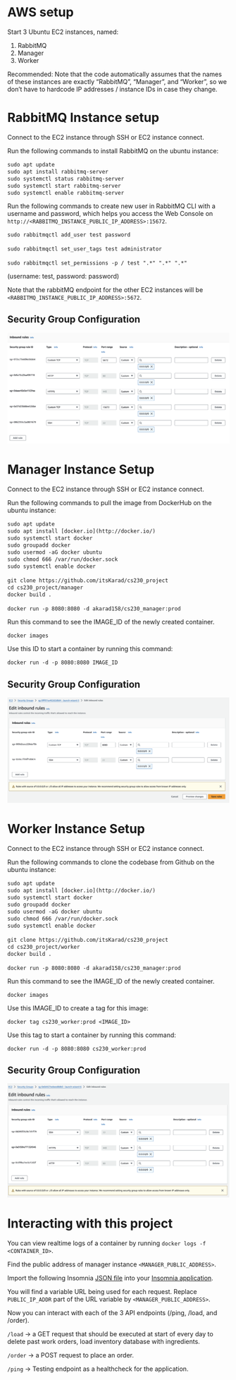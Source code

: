 # AWS setup

Start 3 Ubuntu EC2 instances, named:

1. RabbitMQ
2. Manager 
3. Worker

Recommended: Note that the code automatically assumes that the names of these instances are exactly “RabbitMQ”, “Manager”, and “Worker”, so we don’t have to hardcode IP addresses / instance IDs in case they change.

# RabbitMQ Instance setup

Connect to the EC2 instance through SSH or EC2 instance connect.

Run the following commands to install RabbitMQ on the ubuntu instance:

```
sudo apt update
sudo apt install rabbitmq-server
sudo systemctl status rabbitmq-server
sudo systemctl start rabbitmq-server
sudo systemctl enable rabbitmq-server
```

Run the following commands to create new user in RabbitMQ CLI with a username and password, which helps you access the Web Console on `http://<RABBITMQ_INSTANCE_PUBLIC_IP_ADDRESS>:15672`.

```
sudo rabbitmqctl add_user test password

sudo rabbitmqctl set_user_tags test administrator

sudo rabbitmqctl set_permissions -p / test ".*" ".*" ".*"
```

(username: test, password: password)

Note that the rabbitMQ endpoint for the other EC2 instances will be `<RABBITMQ_INSTANCE_PUBLIC_IP_ADDRESS>:5672`.

## Security Group Configuration

![Rabbit MQ Security Groups](./assets/RabbitMQSG.png)

# Manager Instance Setup

Connect to the EC2 instance through SSH or EC2 instance connect.

Run the following commands to pull the image from DockerHub on the ubuntu instance:

```
sudo apt update
sudo apt install [docker.io](http://docker.io/)
sudo systemctl start docker
sudo groupadd docker
sudo usermod -aG docker ubuntu
sudo chmod 666 /var/run/docker.sock
sudo systemctl enable docker

git clone https://github.com/itsKarad/cs230_project
cd cs230_project/manager
docker build .

docker run -p 8080:8080 -d akarad158/cs230_manager:prod
```

Run this command to see the IMAGE_ID of the newly created container.

```
docker images
```

Use this ID to start a container by running this command:

```
docker run -d -p 8080:8080 IMAGE_ID
```

## Security Group Configuration

![Manager Security Groups](./assets/ManagerSG.png)
# Worker Instance Setup

Connect to the EC2 instance through SSH or EC2 instance connect.

Run the following commands to clone the codebase from Github on the ubuntu instance:

```
sudo apt update
sudo apt install [docker.io](http://docker.io/)
sudo systemctl start docker
sudo groupadd docker
sudo usermod -aG docker ubuntu
sudo chmod 666 /var/run/docker.sock
sudo systemctl enable docker

git clone https://github.com/itsKarad/cs230_project
cd cs230_project/worker
docker build .

docker run -p 8080:8080 -d akarad158/cs230_manager:prod
```

Run this command to see the IMAGE_ID of the newly created container.

```
docker images
```

Use this IMAGE_ID to create a tag for this image:

```
docker tag cs230_worker:prod <IMAGE_ID>
```

Use this tag to start a container by running this command:

```
docker run -d -p 8080:8080 cs230_worker:prod
```

## Security Group Configuration

![Worker Security Groups](./assets/WorkerSG.png)

# Interacting with this project

You can view realtime logs of a container by running `docker logs -f <CONTAINER_ID>`.

Find the public address of manager instance `<MANAGER_PUBLIC_ADDRESS>`.

Import the following Insomnia [JSON file](./assets/API_Insomnia.json) into your [Insomnia application](https://insomnia.rest/download).

You will find a variable URL being used for each request. Replace `PUBLIC_IP_ADDR` part of the URL variable by `<MANAGER_PUBLIC_ADDRESS>`.

Now you can interact with each of the 3 API endpoints (/ping, /load, and /order).

`/load` → a GET request that should be executed at start of every day to delete past work orders, load inventory database with ingredients.

`/order` → a POST request to place an order.

`/ping` → Testing endpoint as a healthcheck for the application.